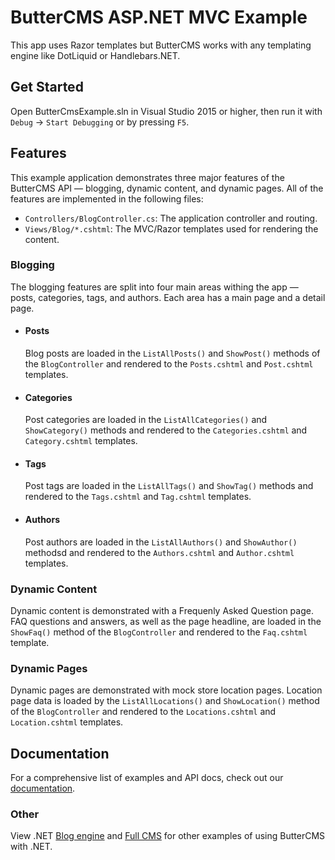 # ButterCMS ASP.NET MVC Example

This app uses Razor templates but ButterCMS works with any templating engine like DotLiquid or Handlebars.NET.

## Get Started

Open ButterCmsExample.sln in Visual Studio 2015 or higher, then run it with `Debug` -> `Start Debugging` or by pressing `F5`.

## Features

This example application demonstrates three major features of the ButterCMS API &mdash; blogging, dynamic content, and dynamic pages. All of the features are implemented in the following files:

 - `Controllers/BlogController.cs`: The application controller and routing.
 - `Views/Blog/*.cshtml`: The MVC/Razor templates used for rendering the content.

### Blogging

The blogging features are split into four main areas withing the app &mdash; posts, categories, tags, and authors. Each area has a main page and a detail page.

- #### Posts
  Blog posts are loaded in the `ListAllPosts()` and `ShowPost()` methods of the `BlogController` and rendered to the `Posts.cshtml` and `Post.cshtml` templates.
- #### Categories
  Post categories are loaded in the `ListAllCategories()` and `ShowCategory()` methods and rendered to the `Categories.cshtml` and `Category.cshtml` templates.
- #### Tags
  Post tags are loaded in the `ListAllTags()` and `ShowTag()` methods and rendered to the `Tags.cshtml` and `Tag.cshtml` templates.
- #### Authors
  Post authors are loaded in the `ListAllAuthors()` and `ShowAuthor()` methodsd and rendered to the `Authors.cshtml` and `Author.cshtml` templates.

### Dynamic Content

Dynamic content is demonstrated with a Frequenly Asked Question page. FAQ questions and answers, as well as the page headline, are loaded in the `ShowFaq()` method of the `BlogController` and rendered to the `Faq.cshtml` template.

### Dynamic Pages

Dynamic pages are demonstrated with mock store location pages. Location page data is loaded by the `ListAllLocations()` and `ShowLocation()` method of the `BlogController` and rendered to the `Locations.cshtml` and `Location.cshtml` templates.

## Documentation

For a comprehensive list of examples and API docs, check out our [documentation](https://buttercms.com/docs/).

### Other

View .NET [Blog engine](https://buttercms.com/asp-net-blog-engine/) and [Full CMS](https://buttercms.com/asp-net-cms/) for other examples of using ButterCMS with .NET.
